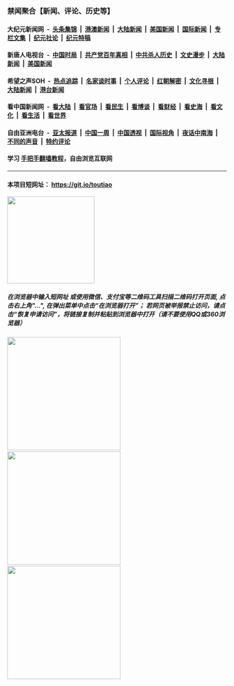 ### 禁闻聚合【新闻、评论、历史等】

#### 大纪元新闻网 &nbsp;-&nbsp; [头条集锦](indexes/E头条集锦.md?t=03011231) &nbsp;|&nbsp; [港澳新闻](indexes/E港澳新闻.md?t=03011231)  &nbsp;|&nbsp; [大陆新闻](indexes/E大陆新闻.md?t=03011231) &nbsp;|&nbsp; [美国新闻](indexes/E美国新闻.md?t=03011231) &nbsp;|&nbsp; [国际新闻](indexes/E国际新闻.md?t=03011231) &nbsp;|&nbsp; [专栏文集](indexes/E专栏文集.md?t=03011231) &nbsp;|&nbsp; [纪元社论](indexes/E纪元社论.md?t=03011231) &nbsp;|&nbsp; [纪元特稿](indexes/E纪元特稿.md?t=03011231) 

#### 新唐人电视台 &nbsp;-&nbsp; [中国时局](indexes/N中国时局.md?t=03011231) &nbsp;|&nbsp; [共产党百年真相](indexes/N共产党百年真相.md?t=03011231) &nbsp;|&nbsp; [中共杀人历史](indexes/N中共杀人历史.md?t=03011231) &nbsp;|&nbsp; [文史漫步](indexes/N文史漫步.md?t=03011231) &nbsp;|&nbsp; [大陆新闻](indexes/N大陆新闻.md?t=03011231) &nbsp;|&nbsp; [美国新闻](indexes/N美国新闻.md?t=03011231)

#### 希望之声SOH &nbsp;-&nbsp; [热点追踪](indexes/H热点追踪.md?t=03011231) &nbsp;|&nbsp; [名家谈时事](indexes/H名家谈时事.md?t=03011231) &nbsp;|&nbsp; [个人评论](indexes/H个人评论.md?t=03011231)  &nbsp;|&nbsp; [红朝解密](indexes/H红朝解密.md?t=03011231) &nbsp;|&nbsp; [文化寻根](indexes/H文化寻根.md?t=03011231) &nbsp;|&nbsp; [大陆新闻](indexes/H大陆新闻.md?t=03011231) &nbsp;|&nbsp; [港台新闻](indexes/H港台新闻.md?t=03011231)

#### 看中国新闻网 &nbsp;-&nbsp; [看大陆](indexes/S看大陆.md?t=03011231) &nbsp;|&nbsp; [看官场](indexes/S看官场.md?t=03011231) &nbsp;|&nbsp; [看民生](indexes/S看民生.md?t=03011231)  &nbsp;|&nbsp; [看博谈](indexes/S看博谈.md?t=03011231) &nbsp;|&nbsp; [看财经](indexes/S看财经.md?t=03011231) &nbsp;|&nbsp; [看史海](indexes/S看史海.md?t=03011231) &nbsp;|&nbsp; [看文化](indexes/S看文化.md?t=03011231) &nbsp;|&nbsp; [看生活](indexes/S看生活.md?t=03011231) &nbsp;|&nbsp; [看世界](indexes/S看世界.md?t=03011231)

#### 自由亚洲电台 &nbsp;-&nbsp; [亚太报道](indexes/R亚太报道.md?t=03011231) &nbsp;|&nbsp; [中国一周](indexes/R中国一周.md?t=03011231) &nbsp;|&nbsp; [中国透视](indexes/R中国透视.md?t=03011231)  &nbsp;|&nbsp; [国际视角](indexes/R国际视角.md?t=03011231) &nbsp;|&nbsp; [夜话中南海](indexes/R夜话中南海.md?t=03011231) &nbsp;|&nbsp; [不同的声音](indexes/R不同的声音.md?t=03011231) &nbsp;|&nbsp; [特约评论](indexes/R特约评论.md?t=03011231)

#### 学习 [手把手翻墙教程](https://github.com/gfw-breaker/guides/wiki)，自由浏览互联网

----

#### 本项目短网址： https://git.io/toutiao
<img src="https://raw.githubusercontent.com/gfw-breaker/banned-news/master/scripts/img/qr.png" width="200px"/>  

##### 在浏览器中输入短网址 或使用微信、支付宝等二维码工具扫描二维码打开页面, 点击右上角"...", 在弹出菜单中点击“在浏览器打开”； 若网页被举报禁止访问，请点击“恢复申请访问”，将链接复制并粘贴到浏览器中打开（请不要使用QQ或360浏览器）

<img src="https://raw.githubusercontent.com/gfw-breaker/banned-news/master/scripts/img/1.png" width="260px"/> &nbsp; <img src="https://raw.githubusercontent.com/gfw-breaker/banned-news/master/scripts/img/2.png" width="260px"/> &nbsp; <img src="https://raw.githubusercontent.com/gfw-breaker/banned-news/master/scripts/img/3.png" width="260px"/>
